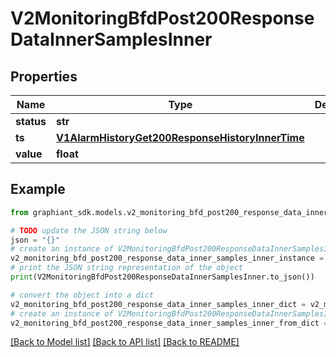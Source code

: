 # V2MonitoringBfdPost200ResponseDataInnerSamplesInner


## Properties

Name | Type | Description | Notes
------------ | ------------- | ------------- | -------------
**status** | **str** |  | [optional] 
**ts** | [**V1AlarmHistoryGet200ResponseHistoryInnerTime**](V1AlarmHistoryGet200ResponseHistoryInnerTime.md) |  | [optional] 
**value** | **float** |  | [optional] 

## Example

```python
from graphiant_sdk.models.v2_monitoring_bfd_post200_response_data_inner_samples_inner import V2MonitoringBfdPost200ResponseDataInnerSamplesInner

# TODO update the JSON string below
json = "{}"
# create an instance of V2MonitoringBfdPost200ResponseDataInnerSamplesInner from a JSON string
v2_monitoring_bfd_post200_response_data_inner_samples_inner_instance = V2MonitoringBfdPost200ResponseDataInnerSamplesInner.from_json(json)
# print the JSON string representation of the object
print(V2MonitoringBfdPost200ResponseDataInnerSamplesInner.to_json())

# convert the object into a dict
v2_monitoring_bfd_post200_response_data_inner_samples_inner_dict = v2_monitoring_bfd_post200_response_data_inner_samples_inner_instance.to_dict()
# create an instance of V2MonitoringBfdPost200ResponseDataInnerSamplesInner from a dict
v2_monitoring_bfd_post200_response_data_inner_samples_inner_from_dict = V2MonitoringBfdPost200ResponseDataInnerSamplesInner.from_dict(v2_monitoring_bfd_post200_response_data_inner_samples_inner_dict)
```
[[Back to Model list]](../README.md#documentation-for-models) [[Back to API list]](../README.md#documentation-for-api-endpoints) [[Back to README]](../README.md)


